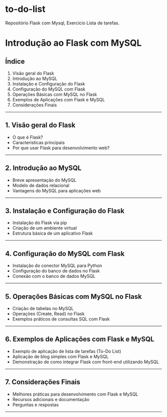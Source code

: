 # to-do-list
Repositório Flask com Mysql, Exercício Lista de tarefas.


# Introdução ao Flask com MySQL

## Índice

1. Visão geral do Flask
2. Introdução ao MySQL
3. Instalação e Configuração do Flask
4. Configuração do MySQL com Flask
5. Operações Básicas com MySQL no Flask
6. Exemplos de Aplicações com Flask e MySQL
7. Considerações Finais

---

## 1. Visão geral do Flask

- O que é Flask?
- Características principais
- Por que usar Flask para desenvolvimento web?

---

## 2. Introdução ao MySQL

- Breve apresentação do MySQL
- Modelo de dados relacional
- Vantagens do MySQL para aplicações web

---

## 3. Instalação e Configuração do Flask

- Instalação do Flask via pip
- Criação de um ambiente virtual
- Estrutura básica de um aplicativo Flask

---

## 4. Configuração do MySQL com Flask

- Instalação do conector MySQL para Python
- Configuração do banco de dados no Flask
- Conexão com o banco de dados MySQL

---

## 5. Operações Básicas com MySQL no Flask

- Criação de tabelas no MySQL
- Operações (Create, Read) no Flask
- Exemplos práticos de consultas SQL com Flask

---

## 6. Exemplos de Aplicações com Flask e MySQL

- Exemplo de aplicação de lista de tarefas (To-Do List)
- Aplicação de blog simples com Flask e MySQL
- Demonstração de como integrar Flask com front-end utilizando MySQL

---

## 7. Considerações Finais

- Melhores práticas para desenvolvimento com Flask e MySQL
- Recursos adicionais e documentação
- Perguntas e respostas

---
